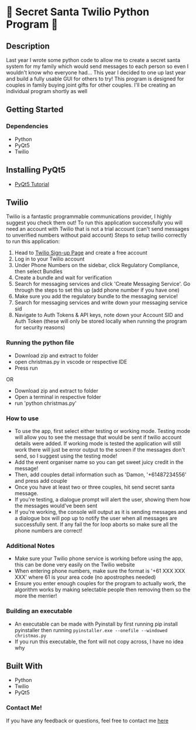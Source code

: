 # :gift: Secret Santa Twilio Python Program :santa:

## Description
Last year I wrote some python code to allow me to create a secret santa system for my family which would send messages to each person 
so even I wouldn't know who everyone had... This year I decided to one up last year and build a fully usable GUI for others to try!
This program is designed for couples in family buying joint gifts for other couples. I'll be creating an individual program shortly as well

## Getting Started
### Dependencies
* Python
* PyQt5
* Twilio

## Installing PyQt5
* [PyQt5 Tutorial](https://pypi.org/project/PyQt5/)

## Twilio
Twilio is a fantastic programmable communications provider, I highly suggest you check them out!
To run this application successfully you will need an account with Twilio that is not a trial account (can't send messages to unverified numbers without paid account)
Steps to setup twilio correctly to run this application:

1. Head to [Twilio Sign-up Page](https://www.twilio.com/try-twilio) and create a free account
2. Log in to your Twilio account
3. Under Phone Numbers on the sidebar, click Regulatory Compliance, then select Bundles
4. Create a bundle and wait for verification
5. Search for messaging services and click 'Create Messaging Service'. Go through the steps to set this up (add phone number if you have one)
6. Make sure you add the regulatory bundle to the messaging service!
7. Search for messaging services and write down your messaging service sid
8. Navigate to Auth Tokens & API keys, note down your Account SID and Auth Token (these will only be stored locally when running the program for security reasons)


### Running the python file
* Download zip and extract to folder
* open christmas.py in vscode or respective IDE
* Press run

OR
* Download zip and extract to folder
* Open a terminal in respective folder
* run 'python christmas.py' 

### How to use
* To use the app, first select either testing or working mode. Testing mode will allow you to see the message that would be sent if twilio account details were added. If working mode is tested the application will still work there will just be error output to the screen if the messages don't send, so I suggest using the testing mode!
* Add the event organiser name so you can get sweet juicy credit in the message!
* Then, add couples detail information such as 'Damon, '+61487234556' and press add couple
* Once you have at least two or three couples, hit send secret santa message.
* If you're testing, a dialogue prompt will alert the user, showing them how the messages would've been sent
* If you're working, the console will output as it is sending messages and a dialogue box will pop up to notify the user when all messages are successfully sent. If any fail the for loop aborts so make sure all the phone numbers are correct!

### Additional Notes
* Make sure your Twilio phone service is working before using the app, this can be done very easily on the Twilio website
* When entering phone numbers, make sure the format is '+61 XXX XXX XXX' where 61 is your area code (no apostrophes needed)
* Ensure you enter enough couples for the program to actually work, the algorithm works by making selectable people then removing them so the more the merrier!

### Building an executable
* An executable can be made with Pyinstall by first running pip install pyinstaller then running ```pyinstaller.exe --onefile --windowed christmas.py```
* If you run this executable, the font will not copy across, I have no idea why

## Built With
* Python
* Twilio
* PyQt5

### Contact Me!
If you have any feedback or questions, feel free to contact me [here](mailto:damon.oneil2@hotmail.com)
